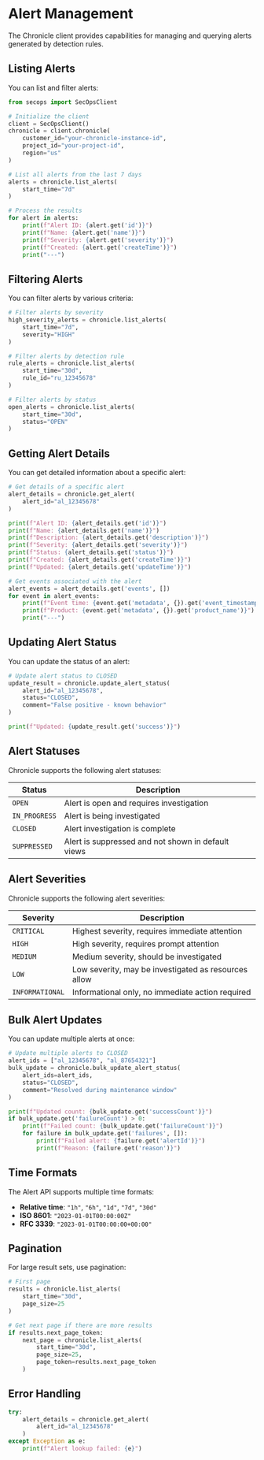 # Alert Management

The Chronicle client provides capabilities for managing and querying alerts generated by detection rules.

## Listing Alerts

You can list and filter alerts:

```python
from secops import SecOpsClient

# Initialize the client
client = SecOpsClient()
chronicle = client.chronicle(
    customer_id="your-chronicle-instance-id",
    project_id="your-project-id",
    region="us"
)

# List all alerts from the last 7 days
alerts = chronicle.list_alerts(
    start_time="7d"
)

# Process the results
for alert in alerts:
    print(f"Alert ID: {alert.get('id')}")
    print(f"Name: {alert.get('name')}")
    print(f"Severity: {alert.get('severity')}")
    print(f"Created: {alert.get('createTime')}")
    print("---")
```

## Filtering Alerts

You can filter alerts by various criteria:

```python
# Filter alerts by severity
high_severity_alerts = chronicle.list_alerts(
    start_time="7d",
    severity="HIGH"
)

# Filter alerts by detection rule
rule_alerts = chronicle.list_alerts(
    start_time="30d",
    rule_id="ru_12345678"
)

# Filter alerts by status
open_alerts = chronicle.list_alerts(
    start_time="30d",
    status="OPEN"
)
```

## Getting Alert Details

You can get detailed information about a specific alert:

```python
# Get details of a specific alert
alert_details = chronicle.get_alert(
    alert_id="al_12345678"
)

print(f"Alert ID: {alert_details.get('id')}")
print(f"Name: {alert_details.get('name')}")
print(f"Description: {alert_details.get('description')}")
print(f"Severity: {alert_details.get('severity')}")
print(f"Status: {alert_details.get('status')}")
print(f"Created: {alert_details.get('createTime')}")
print(f"Updated: {alert_details.get('updateTime')}")

# Get events associated with the alert
alert_events = alert_details.get('events', [])
for event in alert_events:
    print(f"Event time: {event.get('metadata', {}).get('event_timestamp')}")
    print(f"Product: {event.get('metadata', {}).get('product_name')}")
    print("---")
```

## Updating Alert Status

You can update the status of an alert:

```python
# Update alert status to CLOSED
update_result = chronicle.update_alert_status(
    alert_id="al_12345678",
    status="CLOSED",
    comment="False positive - known behavior"
)

print(f"Updated: {update_result.get('success')}")
```

## Alert Statuses

Chronicle supports the following alert statuses:

| Status | Description |
|--------|-------------|
| `OPEN` | Alert is open and requires investigation |
| `IN_PROGRESS` | Alert is being investigated |
| `CLOSED` | Alert investigation is complete |
| `SUPPRESSED` | Alert is suppressed and not shown in default views |

## Alert Severities

Chronicle supports the following alert severities:

| Severity | Description |
|----------|-------------|
| `CRITICAL` | Highest severity, requires immediate attention |
| `HIGH` | High severity, requires prompt attention |
| `MEDIUM` | Medium severity, should be investigated |
| `LOW` | Low severity, may be investigated as resources allow |
| `INFORMATIONAL` | Informational only, no immediate action required |

## Bulk Alert Updates

You can update multiple alerts at once:

```python
# Update multiple alerts to CLOSED
alert_ids = ["al_12345678", "al_87654321"]
bulk_update = chronicle.bulk_update_alert_status(
    alert_ids=alert_ids,
    status="CLOSED",
    comment="Resolved during maintenance window"
)

print(f"Updated count: {bulk_update.get('successCount')}")
if bulk_update.get('failureCount') > 0:
    print(f"Failed count: {bulk_update.get('failureCount')}")
    for failure in bulk_update.get('failures', []):
        print(f"Failed alert: {failure.get('alertId')}")
        print(f"Reason: {failure.get('reason')}")
```

## Time Formats

The Alert API supports multiple time formats:

- **Relative time**: `"1h"`, `"6h"`, `"1d"`, `"7d"`, `"30d"`
- **ISO 8601**: `"2023-01-01T00:00:00Z"`
- **RFC 3339**: `"2023-01-01T00:00:00+00:00"`

## Pagination

For large result sets, use pagination:

```python
# First page
results = chronicle.list_alerts(
    start_time="30d",
    page_size=25
)

# Get next page if there are more results
if results.next_page_token:
    next_page = chronicle.list_alerts(
        start_time="30d",
        page_size=25,
        page_token=results.next_page_token
    )
```

## Error Handling

```python
try:
    alert_details = chronicle.get_alert(
        alert_id="al_12345678"
    )
except Exception as e:
    print(f"Alert lookup failed: {e}")
```
